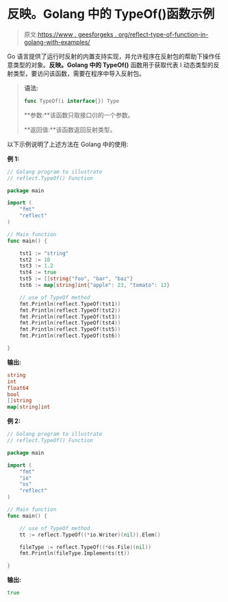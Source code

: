 # 反映。Golang 中的 TypeOf()函数示例

> 原文:[https://www . geesforgeks . org/reflect-type-of-function-in-golang-with-examples/](https://www.geeksforgeeks.org/reflect-typeof-function-in-golang-with-examples/)

Go 语言提供了运行时反射的内置支持实现，并允许程序在反射包的帮助下操作任意类型的对象。**反映。Golang 中的 TypeOf()** 函数用于获取代表 I 动态类型的反射类型，要访问该函数，需要在程序中导入反射包。

> **语法:**
> 
> ```go
> func TypeOf(i interface{}) Type
> 
> ```
> 
> **参数:**该函数只取接口(I)的一个参数。
> 
> **返回值:**该函数返回反射类型。

以下示例说明了上述方法在 Golang 中的使用:

**例 1:**

```go
// Golang program to illustrate
// reflect.TypeOf() Function 

package main

import (
    "fmt"
    "reflect"
)

// Main function
func main() {

    tst1 := "string"
    tst2 := 10
    tst3 := 1.2
    tst4 := true
    tst5 := []string{"foo", "bar", "baz"}
    tst6 := map[string]int{"apple": 23, "tomato": 13}

    // use of TypeOf method       
    fmt.Println(reflect.TypeOf(tst1))   
    fmt.Println(reflect.TypeOf(tst2))
    fmt.Println(reflect.TypeOf(tst3))
    fmt.Println(reflect.TypeOf(tst4))
    fmt.Println(reflect.TypeOf(tst5))
    fmt.Println(reflect.TypeOf(tst6))

}
```

**输出:**

```go
string
int
float64
bool
[]string
map[string]int

```

**例 2:**

```go
// Golang program to illustrate
// reflect.TypeOf() Function 

package main

import (
    "fmt"
    "io"
    "os"
    "reflect"
)

// Main function
func main() {

    // use of TypeOf method
    tt := reflect.TypeOf((*io.Writer)(nil)).Elem()

    fileType := reflect.TypeOf((*os.File)(nil))
    fmt.Println(fileType.Implements(tt))

}
```

**输出:**

```go
true

```